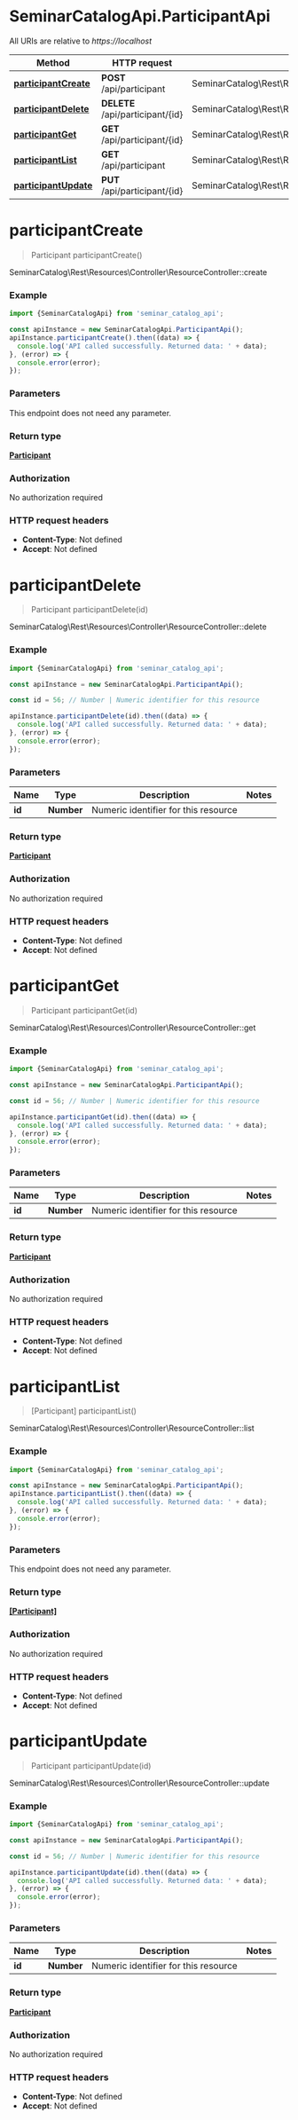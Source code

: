 # SeminarCatalogApi.ParticipantApi

All URIs are relative to *https://localhost*

Method | HTTP request | Description
------------- | ------------- | -------------
[**participantCreate**](ParticipantApi.md#participantCreate) | **POST** /api/participant | SeminarCatalog\\Rest\\Resources\\Controller\\ResourceController::create
[**participantDelete**](ParticipantApi.md#participantDelete) | **DELETE** /api/participant/{id} | SeminarCatalog\\Rest\\Resources\\Controller\\ResourceController::delete
[**participantGet**](ParticipantApi.md#participantGet) | **GET** /api/participant/{id} | SeminarCatalog\\Rest\\Resources\\Controller\\ResourceController::get
[**participantList**](ParticipantApi.md#participantList) | **GET** /api/participant | SeminarCatalog\\Rest\\Resources\\Controller\\ResourceController::list
[**participantUpdate**](ParticipantApi.md#participantUpdate) | **PUT** /api/participant/{id} | SeminarCatalog\\Rest\\Resources\\Controller\\ResourceController::update


<a name="participantCreate"></a>
# **participantCreate**
> Participant participantCreate()

SeminarCatalog\\Rest\\Resources\\Controller\\ResourceController::create

### Example
```javascript
import {SeminarCatalogApi} from 'seminar_catalog_api';

const apiInstance = new SeminarCatalogApi.ParticipantApi();
apiInstance.participantCreate().then((data) => {
  console.log('API called successfully. Returned data: ' + data);
}, (error) => {
  console.error(error);
});

```

### Parameters
This endpoint does not need any parameter.

### Return type

[**Participant**](Participant.md)

### Authorization

No authorization required

### HTTP request headers

 - **Content-Type**: Not defined
 - **Accept**: Not defined

<a name="participantDelete"></a>
# **participantDelete**
> Participant participantDelete(id)

SeminarCatalog\\Rest\\Resources\\Controller\\ResourceController::delete

### Example
```javascript
import {SeminarCatalogApi} from 'seminar_catalog_api';

const apiInstance = new SeminarCatalogApi.ParticipantApi();

const id = 56; // Number | Numeric identifier for this resource

apiInstance.participantDelete(id).then((data) => {
  console.log('API called successfully. Returned data: ' + data);
}, (error) => {
  console.error(error);
});

```

### Parameters

Name | Type | Description  | Notes
------------- | ------------- | ------------- | -------------
 **id** | **Number**| Numeric identifier for this resource | 

### Return type

[**Participant**](Participant.md)

### Authorization

No authorization required

### HTTP request headers

 - **Content-Type**: Not defined
 - **Accept**: Not defined

<a name="participantGet"></a>
# **participantGet**
> Participant participantGet(id)

SeminarCatalog\\Rest\\Resources\\Controller\\ResourceController::get

### Example
```javascript
import {SeminarCatalogApi} from 'seminar_catalog_api';

const apiInstance = new SeminarCatalogApi.ParticipantApi();

const id = 56; // Number | Numeric identifier for this resource

apiInstance.participantGet(id).then((data) => {
  console.log('API called successfully. Returned data: ' + data);
}, (error) => {
  console.error(error);
});

```

### Parameters

Name | Type | Description  | Notes
------------- | ------------- | ------------- | -------------
 **id** | **Number**| Numeric identifier for this resource | 

### Return type

[**Participant**](Participant.md)

### Authorization

No authorization required

### HTTP request headers

 - **Content-Type**: Not defined
 - **Accept**: Not defined

<a name="participantList"></a>
# **participantList**
> [Participant] participantList()

SeminarCatalog\\Rest\\Resources\\Controller\\ResourceController::list

### Example
```javascript
import {SeminarCatalogApi} from 'seminar_catalog_api';

const apiInstance = new SeminarCatalogApi.ParticipantApi();
apiInstance.participantList().then((data) => {
  console.log('API called successfully. Returned data: ' + data);
}, (error) => {
  console.error(error);
});

```

### Parameters
This endpoint does not need any parameter.

### Return type

[**[Participant]**](Participant.md)

### Authorization

No authorization required

### HTTP request headers

 - **Content-Type**: Not defined
 - **Accept**: Not defined

<a name="participantUpdate"></a>
# **participantUpdate**
> Participant participantUpdate(id)

SeminarCatalog\\Rest\\Resources\\Controller\\ResourceController::update

### Example
```javascript
import {SeminarCatalogApi} from 'seminar_catalog_api';

const apiInstance = new SeminarCatalogApi.ParticipantApi();

const id = 56; // Number | Numeric identifier for this resource

apiInstance.participantUpdate(id).then((data) => {
  console.log('API called successfully. Returned data: ' + data);
}, (error) => {
  console.error(error);
});

```

### Parameters

Name | Type | Description  | Notes
------------- | ------------- | ------------- | -------------
 **id** | **Number**| Numeric identifier for this resource | 

### Return type

[**Participant**](Participant.md)

### Authorization

No authorization required

### HTTP request headers

 - **Content-Type**: Not defined
 - **Accept**: Not defined

